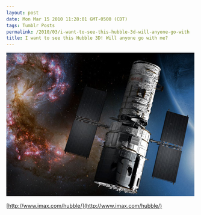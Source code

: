 ```yaml
---
layout: post
date: Mon Mar 15 2010 11:28:01 GMT-0500 (CDT)
tags: Tumblr Posts
permalink: /2010/03/i-want-to-see-this-hubble-3d-will-anyone-go-with
title: I want to see this Hubble 3D! Will anyone go with me?
---
```


![](/public/assets/tumblr/tumblr_kzc0epDdMJ1qa4klho1_500.jpg)

[http://www.imax.com/hubble/](http://www.imax.com/hubble/)
